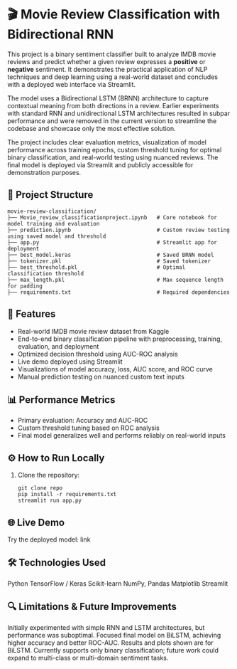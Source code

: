 # 🎬 Movie Review Classification with Bidirectional RNN

This project is a binary sentiment classifier built to analyze IMDB movie reviews and predict whether a given review expresses a **positive** or **negative** sentiment. It demonstrates the practical application of NLP techniques and deep learning using a real-world dataset and concludes with a deployed web interface via Streamlit.

The model uses a Bidirectional LSTM (BRNN) architecture to capture contextual meaning from both directions in a review. Earlier experiments with standard RNN and unidirectional LSTM architectures resulted in subpar performance and were removed in the current version to streamline the codebase and showcase only the most effective solution.

The project includes clear evaluation metrics, visualization of model performance across training epochs, custom threshold tuning for optimal binary classification, and real-world testing using nuanced reviews. The final model is deployed via Streamlit and publicly accessible for demonstration purposes.

## 📁 Project Structure
```
movie-review-classification/
├── Movie_review_classificationproject.ipynb   # Core notebook for model training and evaluation
├── prediction.ipynb                           # Custom review testing using saved model and threshold
├── app.py                                     # Streamlit app for deployment
├── best_model.keras                           # Saved BRNN model
├── tokenizer.pkl                              # Saved tokenizer
├── best_threshold.pkl                         # Optimal classification threshold
├── max_length.pkl                             # Max sequence length for padding
├── requirements.txt                           # Required dependencies
```

## 🚀 Features
- Real-world IMDB movie review dataset from Kaggle
- End-to-end binary classification pipeline with preprocessing, training, evaluation, and deployment
- Optimized decision threshold using AUC-ROC analysis
- Live demo deployed using Streamlit
- Visualizations of model accuracy, loss, AUC score, and ROC curve
- Manual prediction testing on nuanced custom text inputs

## 📊 Performance Metrics
- Primary evaluation: Accuracy and AUC-ROC
- Custom threshold tuning based on ROC analysis
- Final model generalizes well and performs reliably on real-world inputs

## ⚙️ How to Run Locally
1. Clone the repository:
   ```
   git clone repo
   pip install -r requirements.txt
   streamlit run app.py
   ```
## 🌐 Live Demo
Try the deployed model: link

## 🛠 Technologies Used
  Python 
  TensorFlow / Keras
  Scikit-learn
  NumPy, Pandas
  Matplotlib
  Streamlit

## 🔍 Limitations & Future Improvements
Initially experimented with simple RNN and LSTM architectures, but performance was suboptimal. Focused final model on BiLSTM, achieving higher accuracy and better ROC-AUC. Results and plots shown are for BiLSTM.
Currently supports only binary classification; future work could expand to multi-class or multi-domain sentiment tasks.
